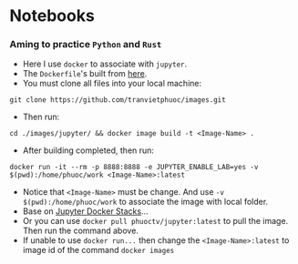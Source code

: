 # Notebooks
### Aming to practice `Python` and `Rust`
* Here I use `docker` to associate with `jupyter`.
* The `Dockerfile`'s built from [here](https://github.com/tranvietphuoc/images/tree/master/jupyter).
* You must clone all files into your local machine:
```
git clone https://github.com/tranvietphuoc/images.git
```
* Then run:
```
cd ./images/jupyter/ && docker image build -t <Image-Name> .
```
* After building completed, then run:
```
docker run -it --rm -p 8888:8888 -e JUPYTER_ENABLE_LAB=yes -v $(pwd):/home/phuoc/work <Image-Name>:latest
```
* Notice that `<Image-Name>` must be change. And use `-v $(pwd):/home/phuoc/work` to associate the image with local folder.
* Base on [Jupyter Docker Stacks](https://jupyter-docker-stacks.readthedocs.io/en/latest/)...
* Or you can use `docker pull phuoctv/jupyter:latest` to pull the image. Then run the command above.
* If unable to use `docker run...` then change the `<Image-Name>:latest` to image id of the command `docker images`
